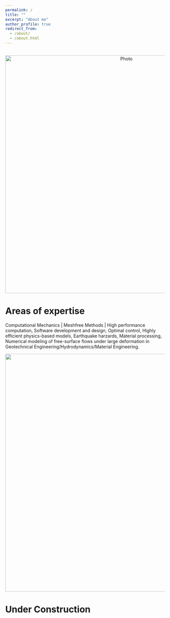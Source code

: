 ```yaml
---
permalink: /
title: ""
excerpt: "About me"
author_profile: true
redirect_from: 
  - /about/
  - /about.html
---
```


<p align="center">
  <img src="https://maozirui.github.io/images/Computational_Mechanics.png" alt="Photo" style="width: 750px;"/> 
</p>
  
# Areas of expertise

Computational Mechanics \| Meshfree Methods \| High performance computation, Software development and design, Optimal control, Highly efficient physics-based models, Earthquake harzards, Material processing, Numerical modeling of free-surface flows under large deformation in Geotechnical Engineering/Hydrodynamics/Material Engineering.

<p align="center">
<img src="https://maozirui.github.io/images/Shear Peeling Process.gif" width="750"/>
</p>
  
# Under Construction
